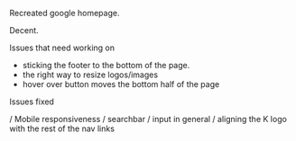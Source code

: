 Recreated google homepage.

Decent.

Issues that need working on 

- sticking the footer to the bottom of the page.
- the right way to resize logos/images
- hover over button moves the bottom half of the page 

Issues fixed

/ Mobile responsiveness
/ searchbar / input in general
/ aligning the K logo with the rest of the nav links